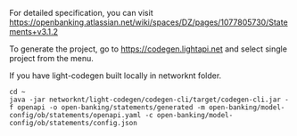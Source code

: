 For detailed specification, you can visit https://openbanking.atlassian.net/wiki/spaces/DZ/pages/1077805730/Statements+v3.1.2

To generate the project, go to https://codegen.lightapi.net and select single project from the menu. 

If you have light-codegen built locally in networknt folder. 

```
cd ~
java -jar networknt/light-codegen/codegen-cli/target/codegen-cli.jar -f openapi -o open-banking/statements/generated -m open-banking/model-config/ob/statements/openapi.yaml -c open-banking/model-config/ob/statements/config.json
```

